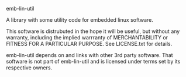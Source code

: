 emb-lin-util

A library with some utility code for embedded linux software.

This software is distrubuted in the hope it will be useful, but without any warranty, including the implied warrranty of MERCHANTABILITY or FITNESS FOR A PARTICULAR PURPOSE. See LICENSE.txt for details.

emb-lin-util depends on and links with other 3rd party software. That software is not part of emb-lin-util and is licensed under terms set by its respective owners.
